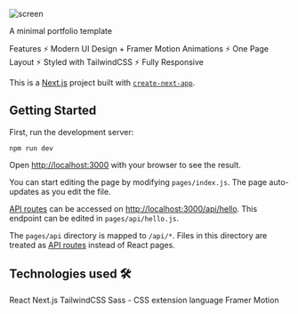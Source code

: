 ![screen](https://user-images.githubusercontent.com/44870518/191070088-72c38f55-41b4-4389-b66b-dfe8646891ae.gif)



A minimal portfolio template

Features
⚡️ Modern UI Design + Framer Motion Animations
⚡️ One Page Layout
⚡️ Styled with TailwindCSS
⚡️ Fully Responsive

This is a [Next.js](https://nextjs.org/) project built with [`create-next-app`](https://github.com/vercel/next.js/tree/canary/packages/create-next-app).

## Getting Started

First, run the development server:

```
npm run dev
```

Open [http://localhost:3000](http://localhost:3000) with your browser to see the result.

You can start editing the page by modifying `pages/index.js`. The page auto-updates as you edit the file.

[API routes](https://nextjs.org/docs/api-routes/introduction) can be accessed on [http://localhost:3000/api/hello](http://localhost:3000/api/hello). This endpoint can be edited in `pages/api/hello.js`.

The `pages/api` directory is mapped to `/api/*`. Files in this directory are treated as [API routes](https://nextjs.org/docs/api-routes/introduction) instead of React pages.


## Technologies used 🛠️

React
Next.js
TailwindCSS
Sass - CSS extension language
Framer Motion
